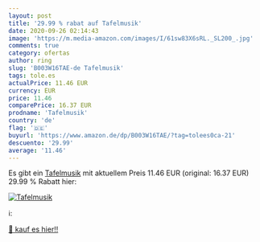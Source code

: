 ```yaml
---
layout: post
title: '29.99 % rabat auf Tafelmusik'
date: 2020-09-26 02:14:43
image: 'https://m.media-amazon.com/images/I/61sw83X6sRL._SL200_.jpg'
comments: true
category: ofertas
author: ring
slug: 'B003W16TAE-de Tafelmusik'
tags: tole.es
actualPrice: 11.46 EUR
currency: EUR
price: 11.46
comparePrice: 16.37 EUR
prodname: 'Tafelmusik'
country: 'de'
flag: '🇩🇪'
buyurl: 'https://www.amazon.de/dp/B003W16TAE/?tag=tolees0ca-21'
descuento: '29.99'
average: '11.46'
---
```


Es gibt ein [Tafelmusik](https://www.amazon.de/dp/B003W16TAE/?tag=tolees0ca-21) mit aktuellem Preis 11.46 EUR (original: 16.37 EUR) 29.99 % Rabatt hier:

[![Tafelmusik](https://m.media-amazon.com/images/I/61sw83X6sRL._SL200_.jpg)](https://www.amazon.de/dp/B003W16TAE/?tag=tolees0ca-21)

ℹ️:


[🛒 kauf es hier!!](https://www.amazon.de/dp/B003W16TAE/?tag=tolees0ca-21)
